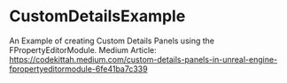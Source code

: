# CustomDetailsExample
An Example of creating Custom Details Panels using the FPropertyEditorModule. Medium Article:
https://codekittah.medium.com/custom-details-panels-in-unreal-engine-fpropertyeditormodule-6fe41ba7c339
